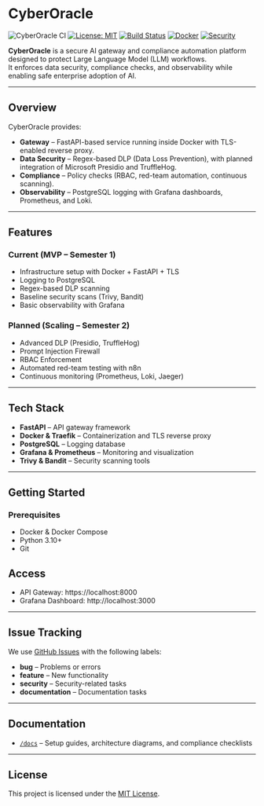 # CyberOracle
![CyberOracle CI](https://github.com/bisesdulal16/CyberOracle>/actions/workflows/ci.yml/badge.svg)
[![License: MIT](https://img.shields.io/badge/License-MIT-blue.svg)](LICENSE)
[![Build Status](https://img.shields.io/badge/build-passing-brightgreen.svg)]()
[![Docker](https://img.shields.io/badge/docker-ready-blue.svg)]()
[![Security](https://img.shields.io/badge/security-scanned-success.svg)]()

**CyberOracle** is a secure AI gateway and compliance automation platform designed to protect Large Language Model (LLM) workflows.  
It enforces data security, compliance checks, and observability while enabling safe enterprise adoption of AI.  

---

## Overview
CyberOracle provides:
- **Gateway** – FastAPI-based service running inside Docker with TLS-enabled reverse proxy.  
- **Data Security** – Regex-based DLP (Data Loss Prevention), with planned integration of Microsoft Presidio and TruffleHog.  
- **Compliance** – Policy checks (RBAC, red-team automation, continuous scanning).  
- **Observability** – PostgreSQL logging with Grafana dashboards, Prometheus, and Loki.  

---

## Features

### Current (MVP – Semester 1)
- Infrastructure setup with Docker + FastAPI + TLS  
- Logging to PostgreSQL  
- Regex-based DLP scanning  
- Baseline security scans (Trivy, Bandit)  
- Basic observability with Grafana  

### Planned (Scaling – Semester 2)
- Advanced DLP (Presidio, TruffleHog)  
- Prompt Injection Firewall  
- RBAC Enforcement  
- Automated red-team testing with n8n  
- Continuous monitoring (Prometheus, Loki, Jaeger)  

---

## Tech Stack
- **FastAPI** – API gateway framework  
- **Docker & Traefik** – Containerization and TLS reverse proxy  
- **PostgreSQL** – Logging database  
- **Grafana & Prometheus** – Monitoring and visualization  
- **Trivy & Bandit** – Security scanning tools  

---

## Getting Started

### Prerequisites
- Docker & Docker Compose  
- Python 3.10+  
- Git  

## Access
- API Gateway: https://localhost:8000  
- Grafana Dashboard: http://localhost:3000  

---

## Issue Tracking
We use [GitHub Issues](https://github.com/your-org/cyberoracle/issues) with the following labels:  
- **bug** – Problems or errors  
- **feature** – New functionality  
- **security** – Security-related tasks  
- **documentation** – Documentation tasks  

---

## Documentation
- [`/docs`](./docs) – Setup guides, architecture diagrams, and compliance checklists  

---

## License
This project is licensed under the [MIT License](LICENSE).
